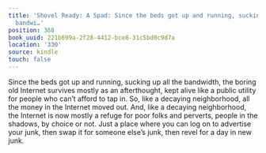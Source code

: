 ```yaml
---
title: 'Shovel Ready: A Spad: Since the beds got up and running, sucking up all the
  bandwi…'
position: 368
book_uuid: 221b699a-2f28-4412-bce8-31c5bd0c9d7a
location: '330'
source: kindle
touch: false
---
```


Since the beds got up and running, sucking up all the bandwidth, the boring old Internet survives mostly as an afterthought, kept alive like a public utility for people who can’t afford to tap in. So, like a decaying neighborhood, all the money in the Internet moved out. And, like a decaying neighborhood, the Internet is now mostly a refuge for poor folks and perverts, people in the shadows, by choice or not. Just a place where you can log on to advertise your junk, then swap it for someone else’s junk, then revel for a day in new junk.